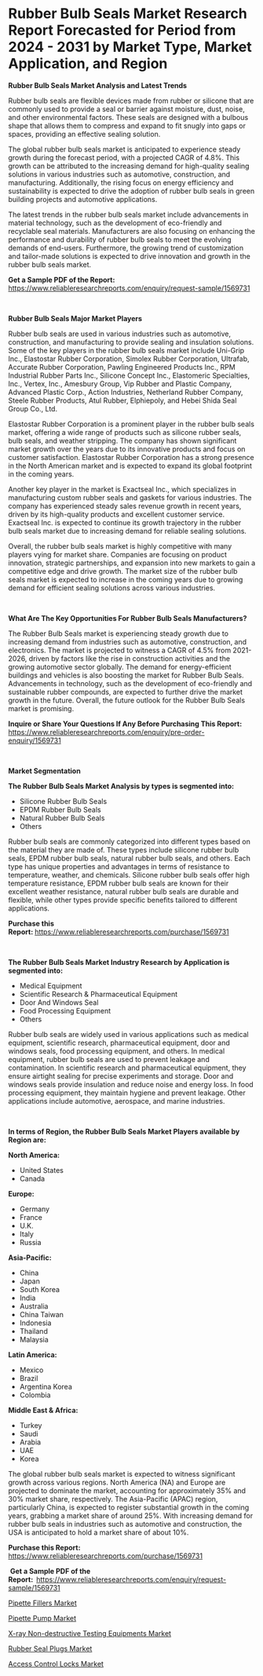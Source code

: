 <p><h1>Rubber Bulb Seals Market Research Report Forecasted for Period from 2024 -  2031 by Market Type, Market Application, and Region</h1></p><p><strong>Rubber Bulb Seals Market Analysis and Latest Trends</strong></p>
<p><p>Rubber bulb seals are flexible devices made from rubber or silicone that are commonly used to provide a seal or barrier against moisture, dust, noise, and other environmental factors. These seals are designed with a bulbous shape that allows them to compress and expand to fit snugly into gaps or spaces, providing an effective sealing solution.</p><p>The global rubber bulb seals market is anticipated to experience steady growth during the forecast period, with a projected CAGR of 4.8%. This growth can be attributed to the increasing demand for high-quality sealing solutions in various industries such as automotive, construction, and manufacturing. Additionally, the rising focus on energy efficiency and sustainability is expected to drive the adoption of rubber bulb seals in green building projects and automotive applications.</p><p>The latest trends in the rubber bulb seals market include advancements in material technology, such as the development of eco-friendly and recyclable seal materials. Manufacturers are also focusing on enhancing the performance and durability of rubber bulb seals to meet the evolving demands of end-users. Furthermore, the growing trend of customization and tailor-made solutions is expected to drive innovation and growth in the rubber bulb seals market.</p></p>
<p><strong>Get a Sample PDF of the Report:&nbsp;</strong> <a href="https://www.reliableresearchreports.com/enquiry/request-sample/1569731">https://www.reliableresearchreports.com/enquiry/request-sample/1569731</a></p>
<p>&nbsp;</p>
<p><strong>Rubber Bulb Seals Major Market Players</strong></p>
<p><p>Rubber bulb seals are used in various industries such as automotive, construction, and manufacturing to provide sealing and insulation solutions. Some of the key players in the rubber bulb seals market include Uni-Grip Inc., Elastostar Rubber Corporation, Simolex Rubber Corporation, Ultrafab, Accurate Rubber Corporation, Pawling Engineered Products Inc., RPM Industrial Rubber Parts Inc., Silicone Concept Inc., Elastomeric Specialties, Inc., Vertex, Inc., Amesbury Group, Vip Rubber and Plastic Company, Advanced Plastic Corp., Action Industries, Netherland Rubber Company, Steele Rubber Products, Atul Rubber, Elphiepoly, and Hebei Shida Seal Group Co., Ltd.</p><p>Elastostar Rubber Corporation is a prominent player in the rubber bulb seals market, offering a wide range of products such as silicone rubber seals, bulb seals, and weather stripping. The company has shown significant market growth over the years due to its innovative products and focus on customer satisfaction. Elastostar Rubber Corporation has a strong presence in the North American market and is expected to expand its global footprint in the coming years.</p><p>Another key player in the market is Exactseal Inc., which specializes in manufacturing custom rubber seals and gaskets for various industries. The company has experienced steady sales revenue growth in recent years, driven by its high-quality products and excellent customer service. Exactseal Inc. is expected to continue its growth trajectory in the rubber bulb seals market due to increasing demand for reliable sealing solutions.</p><p>Overall, the rubber bulb seals market is highly competitive with many players vying for market share. Companies are focusing on product innovation, strategic partnerships, and expansion into new markets to gain a competitive edge and drive growth. The market size of the rubber bulb seals market is expected to increase in the coming years due to growing demand for efficient sealing solutions across various industries.</p></p>
<p>&nbsp;</p>
<p><strong>What Are The Key Opportunities For Rubber Bulb Seals Manufacturers?</strong></p>
<p><p>The Rubber Bulb Seals market is experiencing steady growth due to increasing demand from industries such as automotive, construction, and electronics. The market is projected to witness a CAGR of 4.5% from 2021-2026, driven by factors like the rise in construction activities and the growing automotive sector globally. The demand for energy-efficient buildings and vehicles is also boosting the market for Rubber Bulb Seals. Advancements in technology, such as the development of eco-friendly and sustainable rubber compounds, are expected to further drive the market growth in the future. Overall, the future outlook for the Rubber Bulb Seals market is promising.</p></p>
<p><strong>Inquire or Share Your Questions If Any Before Purchasing This Report:</strong> <a href="https://www.reliableresearchreports.com/enquiry/pre-order-enquiry/1569731">https://www.reliableresearchreports.com/enquiry/pre-order-enquiry/1569731</a></p>
<p>&nbsp;</p>
<p><strong>Market Segmentation</strong></p>
<p><strong>The Rubber Bulb Seals Market Analysis by types is segmented into:</strong></p>
<p><ul><li>Silicone Rubber Bulb Seals</li><li>EPDM Rubber Bulb Seals</li><li>Natural Rubber Bulb Seals</li><li>Others</li></ul></p>
<p><p>Rubber bulb seals are commonly categorized into different types based on the material they are made of. These types include silicone rubber bulb seals, EPDM rubber bulb seals, natural rubber bulb seals, and others. Each type has unique properties and advantages in terms of resistance to temperature, weather, and chemicals. Silicone rubber bulb seals offer high temperature resistance, EPDM rubber bulb seals are known for their excellent weather resistance, natural rubber bulb seals are durable and flexible, while other types provide specific benefits tailored to different applications.</p></p>
<p><strong>Purchase this Report:&nbsp;</strong><a href="https://www.reliableresearchreports.com/purchase/1569731">https://www.reliableresearchreports.com/purchase/1569731</a></p>
<p>&nbsp;</p>
<p><strong>The Rubber Bulb Seals Market Industry Research by Application is segmented into:</strong></p>
<p><ul><li>Medical Equipment</li><li>Scientific Research & Pharmaceutical Equipment</li><li>Door And Windows Seal</li><li>Food Processing Equipment</li><li>Others</li></ul></p>
<p><p>Rubber bulb seals are widely used in various applications such as medical equipment, scientific research, pharmaceutical equipment, door and windows seals, food processing equipment, and others. In medical equipment, rubber bulb seals are used to prevent leakage and contamination. In scientific research and pharmaceutical equipment, they ensure airtight sealing for precise experiments and storage. Door and windows seals provide insulation and reduce noise and energy loss. In food processing equipment, they maintain hygiene and prevent leakage. Other applications include automotive, aerospace, and marine industries.</p></p>
<p>&nbsp;</p>
<p><strong>In terms of Region, the Rubber Bulb Seals Market Players available by Region are:</strong></p>
<p>
    <p> <strong> North America: </strong>
        <ul>
            <li>United States</li>
            <li>Canada</li>
        </ul>
        </p> 
    <p> <strong> Europe: </strong>
        <ul>
            <li>Germany</li>
            <li>France</li>
            <li>U.K.</li>
            <li>Italy</li>
            <li>Russia</li>
        </ul>
        </p> 
    <p> <strong> Asia-Pacific: </strong>
        <ul>
            <li>China</li>
            <li>Japan</li>
            <li>South Korea</li>
            <li>India</li>
            <li>Australia</li>
            <li>China Taiwan</li>
            <li>Indonesia</li>
            <li>Thailand</li>
            <li>Malaysia</li>
        </ul>
        </p> 
    <p> <strong> Latin America: </strong>
        <ul>
            <li>Mexico</li>
            <li>Brazil</li>
            <li>Argentina Korea</li>
            <li>Colombia</li>
        </ul>
        </p> 
    <p> <strong> Middle East & Africa: </strong>
        <ul>
            <li>Turkey</li>
            <li>Saudi</li>
            <li>Arabia</li>
            <li>UAE</li>
            <li>Korea</li>
        </ul>
    </p>
    </p>
<p><p>The global rubber bulb seals market is expected to witness significant growth across various regions. North America (NA) and Europe are projected to dominate the market, accounting for approximately 35% and 30% market share, respectively. The Asia-Pacific (APAC) region, particularly China, is expected to register substantial growth in the coming years, grabbing a market share of around 25%. With increasing demand for rubber bulb seals in industries such as automotive and construction, the USA is anticipated to hold a market share of about 10%.</p></p>
<p><strong>Purchase this Report: </strong><a href="https://www.reliableresearchreports.com/purchase/1569731">https://www.reliableresearchreports.com/purchase/1569731</a></p>
<p>&nbsp;<strong>Get a Sample PDF of the Report:&nbsp;&nbsp;</strong><a href="https://www.reliableresearchreports.com/enquiry/request-sample/1569731">https://www.reliableresearchreports.com/enquiry/request-sample/1569731</a></p>
<p><strong></strong></p>
<p><p><a href="https://github.com/jerrycopelandthomaswsqd8q/Market-Research-Report-List-1/blob/main/pipette-fillers-market.md">Pipette Fillers Market</a></p><p><a href="https://github.com/yoshih12/Market-Research-Report-List-2/blob/main/pipette-pump-market.md">Pipette Pump Market</a></p><p><a href="https://issuu.com/reportprime-2/docs/x-ray-non-destructive-testing-equipments-market-si">X-ray Non-destructive Testing Equipments Market</a></p><p><a href="https://github.com/castoriffic/Market-Research-Report-List-3/blob/main/rubber-seal-plugs-market.md">Rubber Seal Plugs Market</a></p><p><a href="https://issuu.com/reportprime-2/docs/access-control-locks-market-size-2030.pptx">Access Control Locks Market</a></p></p>